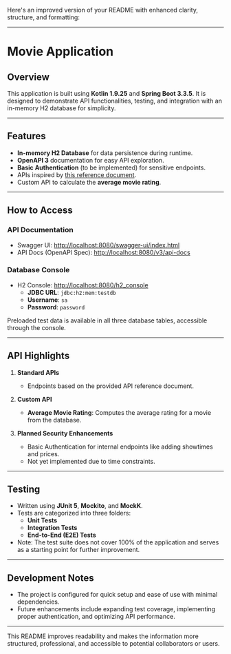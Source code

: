 Here's an improved version of your README with enhanced clarity, structure, and formatting:

---

# Movie Application

## Overview
This application is built using **Kotlin 1.9.25** and **Spring Boot 3.3.5**. It is designed to demonstrate API functionalities, testing, and integration with an in-memory H2 database for simplicity.

---

## Features
- **In-memory H2 Database** for data persistence during runtime.
- **OpenAPI 3** documentation for easy API exploration.
- **Basic Authentication** (to be implemented) for sensitive endpoints.
- APIs inspired by [this reference document](https://popshop.atlassian.net/wiki/external/Y2ZlNDViODdkYmY4NDg5OWE0MjgwNjdiMTFjMTZjYjg).
- Custom API to calculate the **average movie rating**.

---

## How to Access

### API Documentation
- Swagger UI: [http://localhost:8080/swagger-ui/index.html](http://localhost:8080/swagger-ui/index.html)
- API Docs (OpenAPI Spec): [http://localhost:8080/v3/api-docs](http://localhost:8080/v3/api-docs)

### Database Console
- H2 Console: [http://localhost:8080/h2_console](http://localhost:8080/h2_console)
    - **JDBC URL**: `jdbc:h2:mem:testdb`
    - **Username**: `sa`
    - **Password**: `password`

Preloaded test data is available in all three database tables, accessible through the console.

---

## API Highlights

1. **Standard APIs**
    - Endpoints based on the provided API reference document.

2. **Custom API**
    - **Average Movie Rating**: Computes the average rating for a movie from the database.

3. **Planned Security Enhancements**
    - Basic Authentication for internal endpoints like adding showtimes and prices.
    - Not yet implemented due to time constraints.

---

## Testing

- Written using **JUnit 5**, **Mockito**, and **MockK**.
- Tests are categorized into three folders:
    - **Unit Tests**
    - **Integration Tests**
    - **End-to-End (E2E) Tests**
- Note: The test suite does not cover 100% of the application and serves as a starting point for further improvement.

---

## Development Notes

- The project is configured for quick setup and ease of use with minimal dependencies.
- Future enhancements include expanding test coverage, implementing proper authentication, and optimizing API performance.

---

This README improves readability and makes the information more structured, professional, and accessible to potential collaborators or users.